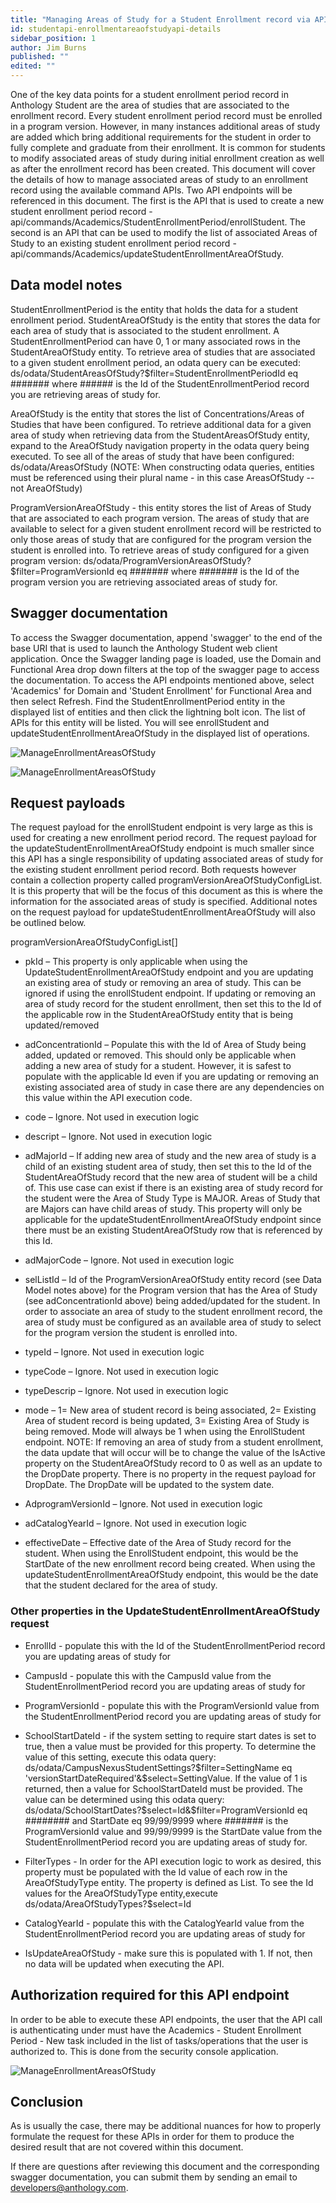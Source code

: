 ```yaml
---
title: "Managing Areas of Study for a Student Enrollment record via APIs"
id: studentapi-enrollmentareaofstudyapi-details
sidebar_position: 1
author: Jim Burns
published: ""
edited: ""
---
```


<VersioningTracker frontMatter={frontMatter}/>

One of the key data points for a student enrollment period record in Anthology Student are the area of studies that are associated to the enrollment record.  Every student enrollment period record must be enrolled in a program version.  However, in many instances additional areas of study are added which bring additional requirements for the student in order to fully complete and graduate from their enrollment. It is common for students to modify associated areas of study during initial enrollment creation as well as after the enrollment record has been created.  This document will cover the details of how to manage associated areas of study to an enrollment record using the available command APIs.  Two API endpoints will be referenced in this document.  The first is the API that is used to create a new student enrollment period record - api/commands/Academics/StudentEnrollmentPeriod/enrollStudent.  The second is an API that can be used to modify the list of associated Areas of Study to an existing student enrollment period record - api/commands/Academics/updateStudentEnrollmentAreaOfStudy.

## Data model notes

StudentEnrollmentPeriod is the entity that holds the data for a student enrollment period.  StudentAreaOfStudy is the entity that stores the data for each area of study that is associated to the student enrollment.   A StudentEnrollmentPeriod can have 0, 1 or many associated rows in the StudentAreaOfStudy entity.  To retrieve area of studies that are associated to a given student enrollment period, an odata query can be executed:   ds/odata/StudentAreasOfStudy?$filter=StudentEnrollmentPeriodId eq #######  where ###### is the Id of the StudentEnrollmentPeriod record you are retrieving areas of study for. 

AreaOfStudy is the entity that stores the list of Concentrations/Areas of Studies that have been configured. To retrieve additional data for a given area of study when retrieving data from the StudentAreasOfStudy entity, expand to the AreaOfStudy navigation property in the odata query being executed. To see all of the areas of study that have been configured:  ds/odata/AreasOfStudy (NOTE: When constructing odata queries, entities must be referenced using their plural name - in this case AreasOfStudy -- not AreaOfStudy)

ProgramVersionAreaOfStudy - this entity stores the list of Areas of Study that are associated to each program version.  The areas of study that are available to select for a given student enrollment record will be restricted to only those areas of study that are configured for the program version the student is enrolled into.  To retrieve areas of study configured for a given program version: ds/odata/ProgramVersionAreasOfStudy?$filter=ProgramVersionId eq ####### where ####### is the Id of the program version you are retrieving associated areas of study for.

## Swagger documentation

To access the Swagger documentation, append 'swagger' to the end of the base URI that is used to launch the Anthology Student web client application.  Once the Swagger landing page is loaded, use the Domain and Functional Area drop down filters at the top of the swagger page to access the documentation.  To access the API endpoints mentioned above, select 'Academics' for Domain and 'Student Enrollment' for Functional Area and then select Refresh.  Find the StudentEnrollmentPeriod entity in the displayed list of entities and then click the lightning bolt icon.  The list of APIs for this entity will be listed.  You will see enrollStudent and updateStudentEnrollmentAreaOfStudy in the displayed list of operations.

![ManageEnrollmentAreasOfStudy](/assets/img/ManageEnrollmentAreasOfStudy1.png)

![ManageEnrollmentAreasOfStudy](/assets/img/ManageEnrollmentAreasOfStudy2.png)

## Request payloads

The request payload for the enrollStudent endpoint is very large as this is used for creating a new enrollment period record.  The request payload for the updateStudentEnrollmentAreaOfStudy endpoint is much smaller since this API has a single responsibility of updating associated areas of study for the existing student enrollment period record.  Both requests however contain a collection property called programVersionAreaOfStudyConfigList.  It is this property that will be the focus of this document as this is where the information for the associated areas of study is specified.  Additional notes on the request payload for updateStudentEnrollmentAreaOfStudy will also be outlined below.

programVersionAreaOfStudyConfigList[]

-  pkId – This property is only applicable when using the UpdateStudentEnrollmentAreaOfStudy endpoint and you are updating an existing area of study or removing an area of study.  This can be ignored if using the enrollStudent endpoint.  If updating or removing an area of study record for the student enrollment, then set this to the Id of the applicable row in the 	 StudentAreaOfStudy entity that is being updated/removed

-  adConcentrationId – Populate this with the Id of Area of Study being added, updated or removed.  This should only be applicable when adding a new area of study for a student. However, it is safest to populate with the applicable Id even if you are updating or removing an existing associated area of study in case there are any dependencies on this value within the API execution code.

-  code – Ignore.  Not used in execution logic

-  descript – Ignore.  Not used in execution logic

-  adMajorId – If adding new area of study and the new area of study is a child of an existing student area of study, then set this to the Id of the StudentAreaOfStudy record that the new area of student will be a child of.  This use case can exist if there is an existing area of study record for the student were the Area of Study Type is MAJOR.  Areas of Study that are Majors can have child areas of study.  This property will only be applicable for the updateStudentEnrollmentAreaOfStudy endpoint since there must be an existing StudentAreaOfStudy row that is referenced by this Id.

-  adMajorCode – Ignore.  Not used in execution logic

-  selListId – Id of the ProgramVersionAreaOfStudy entity record (see Data Model notes above) for the Program version that has the Area of Study (see adConcentrationId above) being added/updated for the student. In order to associate an area of study to the student enrollment record, the area of study must be configured as an available area of study to select for the program version the student is enrolled into.

-  typeId – Ignore. Not used in execution logic

-  typeCode – Ignore.  Not used in execution logic

-  typeDescrip – Ignore. Not used in execution logic

-  mode – 1= New area of student record is being associated,  2= Existing Area of student record is being updated,  3= Existing Area of Study is being removed.     Mode will always be 1 when using the EnrollStudent endpoint.   NOTE:  If removing an area of study from a student enrollment, the data update that will occur will be to change the value of the IsActive property on the StudentAreaOfStudy record to 0 as well as an update to the DropDate property.  There is no property in the request payload for DropDate.  The DropDate will be updated to the system date.

-  AdprogramVersionId – Ignore. Not used in execution logic

-  adCatalogYearId – Ignore.  Not used in execution logic

-  effectiveDate – Effective date of the Area of Study record for the student.  When using the EnrollStudent endpoint, this would be the StartDate of the new enrollment record being created.  When using the updateStudentEnrollmentAreaOfStudy endpoint, this would be the date that the student declared for the area of study.

### Other properties in the UpdateStudentEnrollmentAreaOfStudy request

- EnrollId - populate this with the Id of the StudentEnrollmentPeriod record you are updating areas of study for

- CampusId - populate this with the CampusId value from the StudentEnrollmentPeriod record you are updating areas of study for

- ProgramVersionId - populate this with the ProgramVersionId value from the StudentEnrollmentPeriod record you are updating areas of study for

- SchoolStartDateId - if the system setting to require start dates is set to true, then a value must be provided for this property.  To determine the value of this setting, execute this odata query:  ds/odata/CampusNexusStudentSettings?$filter=SettingName eq 'versionStartDateRequired'&$select=SettingValue.  If the value of 1 is returned, then a value for SchoolStartDateId must be provided.  The value can be determined using this odata query:  ds/odata/SchoolStartDates?$select=Id&$filter=ProgramVersionId eq ######## and StartDate eq 99/99/9999 where ####### is the ProgramVersionId value and 99/99/9999 is the StartDate value from the StudentEnrollmentPeriod record you are updating areas of study for.

- FilterTypes - In order for the API execution logic to work as desired, this property must be populated with the Id value of each row in the AreaOfStudyType entity. The property is defined as List<int>.  To see the Id values for the AreaOfStudyType entity,execute ds/odata/AreaOfStudyTypes?$select=Id 

- CatalogYearId - populate this with the CatalogYearId value from the StudentEnrollmentPeriod record you are updating areas of study for
 
- IsUpdateAreaOfStudy - make sure this is populated with 1.  If not, then no data will be updated when executing the API.


## Authorization required for this API endpoint

In order to be able to execute these API endpoints, the user that the API call is authenticating under must have the Academics - Student Enrollment Period - New task included in the list of tasks/operations that the user is authorized to.  This is done from the security console application.

![ManageEnrollmentAreasOfStudy](/assets/img/ManageEnrollmentAreasOfStudy3.png)

## Conclusion

As is usually the case, there may be additional nuances for how to properly formulate the request for these APIs in order for them to produce the desired result that are not covered within this document.  

If there are questions after reviewing this document and the corresponding swagger documentation, you can submit them by sending an email to developers@anthology.com.

<AuthorBox frontMatter={frontMatter}/>